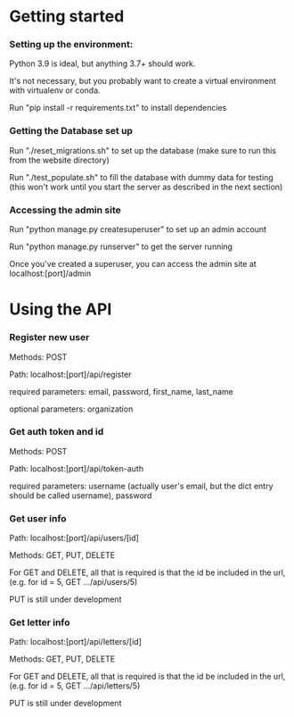 # Getting started

### Setting up the environment:

Python 3.9 is ideal, but anything 3.7+ should work.

It's not necessary, but you probably want to create a virtual environment with virtualenv or conda. 

Run "pip install -r requirements.txt" to install dependencies

### Getting the Database set up

Run "./reset_migrations.sh" to set up the database (make sure to run this from the website directory)

Run "./test_populate.sh" to fill the database with dummy data for testing (this won't work until you start the server as described in the next section)

### Accessing the admin site

Run "python manage.py createsuperuser" to set up an admin account

Run "python manage.py runserver" to get the server running

Once you've created a superuser, you can access the admin site at localhost:[port]/admin

# Using the API

### Register new user

Methods: POST

Path: localhost:[port]/api/register

required parameters: email, password, first_name, last_name

optional parameters: organization

### Get auth token and id

Methods: POST

Path: localhost:[port]/api/token-auth

required parameters: username (actually user's email, but the dict entry should be called username), password

### Get user info

Path: localhost:[port]/api/users/[id]

Methods: GET, PUT, DELETE

For GET and DELETE, all that is required is that the id be included in the url, (e.g. for id = 5, GET .../api/users/5)

PUT is still under development

### Get letter info

Path: localhost:[port]/api/letters/[id]

Methods: GET, PUT, DELETE

For GET and DELETE, all that is required is that the id be included in the url, (e.g. for id = 5, GET .../api/letters/5)

PUT is still under development
